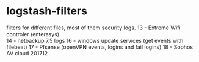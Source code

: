 # logstash-filters
filters for different files, most of them security logs.
13 - Extreme Wifi controler (enterasys)  
14 - netbackup 7.5 logs 
16 - windows update services (get events with filebeat)
17 - Pfsense (openVPN events, logins and fail logins)
18 - Sophos AV cloud 201712
